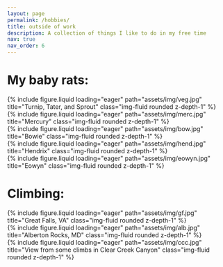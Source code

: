 ```yaml
---
layout: page
permalink: /hobbies/
title: outside of work
description: A collection of things I like to do in my free time
nav: true
nav_order: 6
---
```

<h1>My baby rats:</h1>
<div class="row justify-content-sm-center">
  <div class="col-sm-4 mt-3 mt-md-0">
    {% include figure.liquid loading="eager" path="assets/img/veg.jpg" title="Turnip, Tater, and Sprout" class="img-fluid rounded z-depth-1" %}
  </div>
  <div class="col-sm-4 mt-3 mt-md-0">
    {% include figure.liquid loading="eager" path="assets/img/merc.jpg" title="Mercury" class="img-fluid rounded z-depth-1" %}
  </div>
  <div class="col-sm-4 mt-3 mt-md-0">
    {% include figure.liquid loading="eager" path="assets/img/bow.jpg" title="Bowie" class="img-fluid rounded z-depth-1" %}
  </div>
  <div class="col-sm-4 mt-3 mt-md-0">
    {% include figure.liquid loading="eager" path="assets/img/hend.jpg" title="Hendrix" class="img-fluid rounded z-depth-1" %}
  </div>
  <div class="col-sm-4 mt-3 mt-md-0">
    {% include figure.liquid loading="eager" path="assets/img/eowyn.jpg" title="Eowyn" class="img-fluid rounded z-depth-1" %}
  </div>
</div>
<h1>Climbing:</h1>
<div class="row justify-content-sm-center">
  <div class="col-sm-4 mt-3 mt-md-0">
    {% include figure.liquid loading="eager" path="assets/img/gf.jpg" title="Great Falls, VA" class="img-fluid rounded z-depth-1" %}
  </div>
  <div class="col-sm-4 mt-3 mt-md-0">
    {% include figure.liquid loading="eager" path="assets/img/alb.jpg" title="Alberton Rocks, MD" class="img-fluid rounded z-depth-1" %}
  </div>
  <div class="col-sm-4 mt-3 mt-md-0">
    {% include figure.liquid loading="eager" path="assets/img/ccc.jpg" title="View from some climbs in Clear Creek Canyon" class="img-fluid rounded z-depth-1" %}
  </div>
</div>

